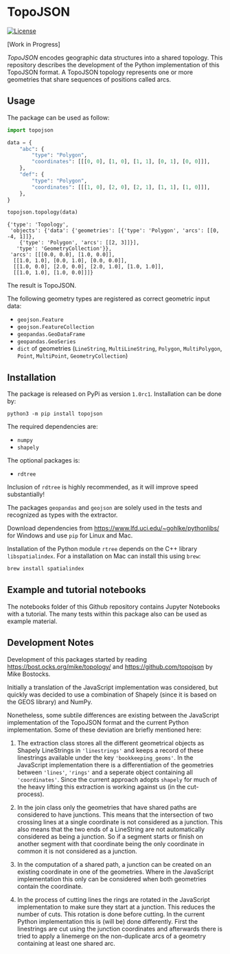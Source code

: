 # TopoJSON

[![License](https://img.shields.io/badge/License-BSD%203--Clause-blue.svg)](https://opensource.org/licenses/BSD-3-Clause)

[Work in Progress]

*TopoJSON* encodes geographic data structures into a shared topology. This repository describes the development of the Python implementation of this TopoJSON format. A TopoJSON topology represents one or more geometries that share sequences of positions called arcs. 


## Usage

The package can be used as follow:

```python
import topojson

data = {
    "abc": {
        "type": "Polygon",
        "coordinates": [[[0, 0], [1, 0], [1, 1], [0, 1], [0, 0]]],
    },
    "def": {
        "type": "Polygon",
        "coordinates": [[[1, 0], [2, 0], [2, 1], [1, 1], [1, 0]]],
    },
}

topojson.topology(data)
```

    {'type': 'Topology',
     'objects': {'data': {'geometries': [{'type': 'Polygon', 'arcs': [[0, -4, 1]]},
        {'type': 'Polygon', 'arcs': [[2, 3]]}],
       'type': 'GeometryCollection'}},
     'arcs': [[[0.0, 0.0], [1.0, 0.0]],
      [[1.0, 1.0], [0.0, 1.0], [0.0, 0.0]],
      [[1.0, 0.0], [2.0, 0.0], [2.0, 1.0], [1.0, 1.0]],
      [[1.0, 1.0], [1.0, 0.0]]]}


The result is TopoJSON. 

The following geometry types are registered as correct geometric input data:
- `geojson.Feature`
- `geojson.FeatureCollection`
- `geopandas.GeoDataFrame`
- `geopandas.GeoSeries`
- `dict` of geometries (`LineString`, `MultiLineString`, `Polygon`, `MultiPolygon`, `Point`, `MultiPoint`, `GeometryCollection`)


## Installation

The package is released on PyPi as version `1.0rc1`. Installation can be done by:

`python3 -m pip install topojson`

The required dependencies are:

- `numpy`
- `shapely`

The optional packages is:

- `rdtree`

Inclusion of `rdtree` is highly recommended, as it will improve speed substantially!

The packages `geopandas` and `geojson` are solely used in the tests and recognized as types with the extractor.

Download dependencies from https://www.lfd.uci.edu/~gohlke/pythonlibs/ for Windows and use `pip` for Linux and Mac.

Installation of the Python module `rtree` depends on the C++ library `libspatialindex`. For a installation on Mac can install this using `brew`:

```bash
brew install spatialindex
```

## Example and tutorial notebooks

The notebooks folder of this Github repository contains Jupyter Notebooks with a tutorial. The many tests within this package also can be used as example material.

## Development Notes

Development of this packages started by reading https://bost.ocks.org/mike/topology/ and https://github.com/topojson by Mike Bostocks.

Initially a translation of the JavaScript implementation was considered, but quickly was decided to use a combination of Shapely (since it is based on the GEOS library) and NumPy. 

Nonetheless, some subtile differences are existing between the JavaScript implementation of the TopoJSON format and the current Python implementation. Some of these deviation are briefly mentioned here:

1. The extraction class stores all the different geometrical objects as Shapely LineStrings in `'linestrings'` and keeps a record of these linestrings available under the key `'bookkeeping_geoms'`. In the JavaScript implementation there is a differentiation of the geometries between `'lines'`, `'rings'` and a seperate object containing all `'coordinates'`. Since the current approach adopts `shapely` for much of the heavy lifting this extraction is working against us (in the cut-process).

2. In the join class only the geometries that have shared paths are considered to have junctions. This means that the intersection of two crossing lines at a single coordinate is not considered as a junction. This also means that the two ends of a LineString are not automatically considered as being a junction. So if a segment starts or finish on another segment with that coordinate being the only coordinate in common it is not considered as a junction.

3. In the computation of a shared path, a junction can be created on an existing coordinate in one of the geometries. Where in the JavaScript implementation this only can be considered when both geometries contain the coordinate. 

4. In the process of cutting lines the rings are rotated in the JavaScript implementation to make sure they start at a junction. This reduces the number of cuts. This rotation is done before cutting. In the current Python implementation this is (will be) done differently. First the linestrings are cut using the junction coordinates and afterwards there is tried to apply a linemerge on the non-duplicate arcs of a geometry containing at least one shared arc.
